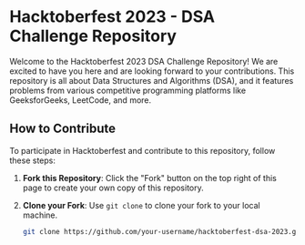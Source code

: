# Hacktoberfest 2023 - DSA Challenge Repository

Welcome to the Hacktoberfest 2023 DSA Challenge Repository! We are excited to have you here and are looking forward to your contributions. This repository is all about Data Structures and Algorithms (DSA), and it features problems from various competitive programming platforms like GeeksforGeeks, LeetCode, and more.

## How to Contribute

To participate in Hacktoberfest and contribute to this repository, follow these steps:

1. **Fork this Repository**: Click the "Fork" button on the top right of this page to create your own copy of this repository.

2. **Clone your Fork**: Use `git clone` to clone your fork to your local machine.

   ```sh
   git clone https://github.com/your-username/hacktoberfest-dsa-2023.git
